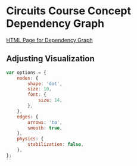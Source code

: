 # Circuits Course Concept Dependency Graph

[HTML Page for Dependency Graph](./dep-graph.html)

## Adjusting Visualization

```js
var options = {
    nodes: {
        shape: 'dot',
        size: 10,
        font: {
            size: 14,
        },
    },
    edges: {
        arrows: 'to',
        smooth: true,
    },
    physics: {
        stabilization: false,
    },
};
``